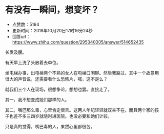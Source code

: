 # 有没有一瞬间，想变坏？
- 点赞数：5194
- 更新时间：2018年10月20日17时16分24秒
- 回答url：https://www.zhihu.com/question/295340305/answer/514652435
<body>
 <p data-pid="Lgqp4qtX">长发及腰。</p>
 <p data-pid="Gppxsbxt">有天早上洗了头散着去单位。</p>
 <p data-pid="Tj4Fh6Wi">坐电梯办事，出电梯两个不熟的女人在电梯口闲聊。然后我路过，其中一个故意用很大的声音说，还需要看什么恐怖片，喏，这不是么？</p>
 <p data-pid="qrCf85HZ">就我们三个人在现场，很想争论，想想也罢。直接走了。</p>
 <p data-pid="t3s4xEWA">其一，我不想变成她们那样的人。</p>
 <p data-pid="nu3jzrVc">其二，嘴巴那么毒，心里肯定很苦。这两人年纪轻轻就双亲不在，而且两个家的孩子也差不多三四岁就随时进医院。也没必要和她们计较。</p>
 <p data-pid="IGKZ_i1L">只是真的觉得，嘴巴毒的人，果然心里都很苦。</p>
</body>